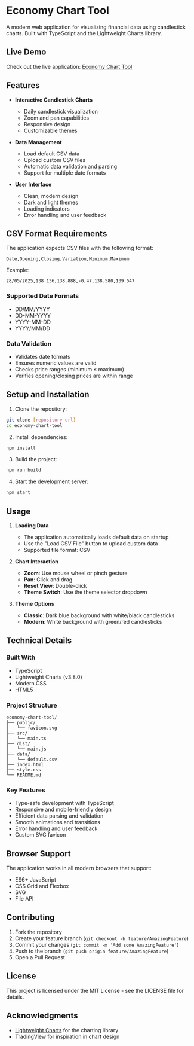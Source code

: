 # Economy Chart Tool

A modern web application for visualizing financial data using candlestick charts. Built with TypeScript and the Lightweight Charts library.

## Live Demo

Check out the live application: [Economy Chart Tool](https://robdicoco.github.io/economy-chart-tool/)

## Features

- **Interactive Candlestick Charts**
  - Daily candlestick visualization
  - Zoom and pan capabilities
  - Responsive design
  - Customizable themes

- **Data Management**
  - Load default CSV data
  - Upload custom CSV files
  - Automatic data validation and parsing
  - Support for multiple date formats

- **User Interface**
  - Clean, modern design
  - Dark and light themes
  - Loading indicators
  - Error handling and user feedback

## CSV Format Requirements

The application expects CSV files with the following format:
```csv
Date,Opening,Closing,Variation,Minimum,Maximum
```

Example:
```csv
28/05/2025,138.136,138.888,-0,47,138.580,139.547
```

### Supported Date Formats
- DD/MM/YYYY
- DD-MM-YYYY
- YYYY-MM-DD
- YYYY/MM/DD

### Data Validation
- Validates date formats
- Ensures numeric values are valid
- Checks price ranges (minimum ≤ maximum)
- Verifies opening/closing prices are within range

## Setup and Installation

1. Clone the repository:
```bash
git clone [repository-url]
cd economy-chart-tool
```

2. Install dependencies:
```bash
npm install
```

3. Build the project:
```bash
npm run build
```

4. Start the development server:
```bash
npm start
```

## Usage

1. **Loading Data**
   - The application automatically loads default data on startup
   - Use the "Load CSV File" button to upload custom data
   - Supported file format: CSV

2. **Chart Interaction**
   - **Zoom**: Use mouse wheel or pinch gesture
   - **Pan**: Click and drag
   - **Reset View**: Double-click
   - **Theme Switch**: Use the theme selector dropdown

3. **Theme Options**
   - **Classic**: Dark blue background with white/black candlesticks
   - **Modern**: White background with green/red candlesticks

## Technical Details

### Built With
- TypeScript
- Lightweight Charts (v3.8.0)
- Modern CSS
- HTML5

### Project Structure
```
economy-chart-tool/
├── public/
│   └── favicon.svg
├── src/
│   └── main.ts
├── dist/
│   └── main.js
├── data/
│   └── default.csv
├── index.html
├── style.css
└── README.md
```

### Key Features
- Type-safe development with TypeScript
- Responsive and mobile-friendly design
- Efficient data parsing and validation
- Smooth animations and transitions
- Error handling and user feedback
- Custom SVG favicon

## Browser Support

The application works in all modern browsers that support:
- ES6+ JavaScript
- CSS Grid and Flexbox
- SVG
- File API

## Contributing

1. Fork the repository
2. Create your feature branch (`git checkout -b feature/AmazingFeature`)
3. Commit your changes (`git commit -m 'Add some AmazingFeature'`)
4. Push to the branch (`git push origin feature/AmazingFeature`)
5. Open a Pull Request

## License

This project is licensed under the MIT License - see the LICENSE file for details.

## Acknowledgments

- [Lightweight Charts](https://github.com/tradingview/lightweight-charts) for the charting library
- TradingView for inspiration in chart design